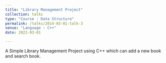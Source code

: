 ```yaml
---
title: "Library Management Project"
collection: talks
type: "Course : Data Structure"
permalink: /talks/2014-03-01-talk-3
venue: "Language : C++"
date: 2022-03-01

---
```


A Simple Library Management Project using C++ which can add a new book and search book.
